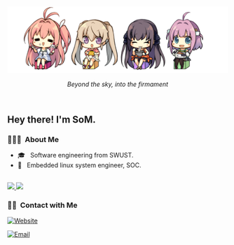 <img src="./pic/Aokana.png">
<p align="center"><em>Beyond the sky, into the firmament</em></p>

<br/>

<h2> Hey there! I'm SoM.</h2>

<h3> 👨🏻‍💻 &nbsp;About Me </h3>

- 🎓 &nbsp; Software engineering from SWUST.
- 💼 &nbsp; Embedded linux system engineer, SOC.

<br/>

<a href="https://github.com/SwordofMorning">
  <img height="180em" src="https://github-readme-stats.vercel.app/api?username=SwordofMorning&theme=buefy&show_icons=true" />
  <img height="180em" src="https://github-readme-stats.vercel.app/api/top-langs/?username=SwordofMorning&theme=buefy&layout=compact" />
</a>

<br/>

<h3> 🤝🏻 &nbsp;Contact with Me </h3>

<p align="center">

<a href="https://swordofmorning.com/"><img alt="Website" src="https://img.shields.io/badge/Website-swordofmorning.com-blue?style=flat-square&logo=google-chrome"></a>

<a href="mailto:master@xiaojintao.email
"><img alt="Email" src="https://img.shields.io/badge/Email-master@xiaojintao.email-blue?style=flat-square&logo=gmail"></a>

</p>